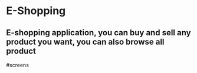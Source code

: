 # E-Shopping

## E-shopping application, you can buy and sell any product you want, you can also browse all product

#screens



